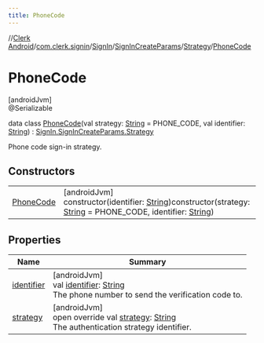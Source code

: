 ```yaml
---
title: PhoneCode
---
```

//[Clerk Android](../../../../../../index.html)/[com.clerk.signin](../../../../index.html)/[SignIn](../../../index.html)/[SignInCreateParams](../../index.html)/[Strategy](../index.html)/[PhoneCode](index.html)



# PhoneCode



[androidJvm]\
@Serializable



data class [PhoneCode](index.html)(val strategy: [String](https://kotlinlang.org/api/latest/jvm/stdlib/kotlin-stdlib/kotlin/-string/index.html) = PHONE_CODE, val identifier: [String](https://kotlinlang.org/api/latest/jvm/stdlib/kotlin-stdlib/kotlin/-string/index.html)) : [SignIn.SignInCreateParams.Strategy](../index.html)

Phone code sign-in strategy.



## Constructors


| | |
|---|---|
| [PhoneCode](-phone-code.html) | [androidJvm]<br>constructor(identifier: [String](https://kotlinlang.org/api/latest/jvm/stdlib/kotlin-stdlib/kotlin/-string/index.html))constructor(strategy: [String](https://kotlinlang.org/api/latest/jvm/stdlib/kotlin-stdlib/kotlin/-string/index.html) = PHONE_CODE, identifier: [String](https://kotlinlang.org/api/latest/jvm/stdlib/kotlin-stdlib/kotlin/-string/index.html)) |


## Properties


| Name | Summary |
|---|---|
| [identifier](identifier.html) | [androidJvm]<br>val [identifier](identifier.html): [String](https://kotlinlang.org/api/latest/jvm/stdlib/kotlin-stdlib/kotlin/-string/index.html)<br>The phone number to send the verification code to. |
| [strategy](strategy.html) | [androidJvm]<br>open override val [strategy](strategy.html): [String](https://kotlinlang.org/api/latest/jvm/stdlib/kotlin-stdlib/kotlin/-string/index.html)<br>The authentication strategy identifier. |

